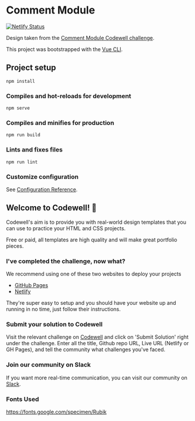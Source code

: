 # Comment Module

[![Netlify Status](https://api.netlify.com/api/v1/badges/a539798b-c34a-40c1-9d53-8c371d72e753/deploy-status)](https://app.netlify.com/sites/comment-module/deploys)

Design taken from the [Comment Module Codewell challenge](https://www.codewell.cc/challenges/608bc18ee0984a001540d7a6).

This project was bootstrapped with the [Vue CLI](https://v3.vuejs.org/guide/installation.html#cli).


## Project setup
```
npm install
```

### Compiles and hot-reloads for development
```
npm serve
```

### Compiles and minifies for production
```
npm run build
```

### Lints and fixes files
```
npm run lint
```

### Customize configuration
See [Configuration Reference](https://cli.vuejs.org/config/).


## Welcome to Codewell! 👋

Codewell's aim is to provide you with real-world design templates that you can use to practice your HTML and CSS projects. 

Free or paid, all templates are high quality and will make great portfolio pieces.

### I've completed the challenge, now what?

We recommend using one of these two websites to deploy your projects

- [GitHub Pages](https://pages.github.com/)
- [Netlify](https://www.netlify.com/)

They're super easy to setup and you should have your website up and running in no time, just follow their instructions.


### Submit your solution to Codewell

Visit the relevant challenge on [Codewell](https://codewell.cc) and click on 'Submit Solution' right under the challenge.
Enter all the title, Github repo URL, Live URL (Netlify or GH Pages), and tell the community what challenges you've faced.

### Join our community on Slack

If you want more real-time communication, you can visit our community on [Slack](https://join.slack.com/t/codewell-hq/shared_invite/zt-ni8c9g8h-gNYWrmqQ3Uh37dcLg9~LMQ). 


### Fonts Used

https://fonts.google.com/specimen/Rubik
